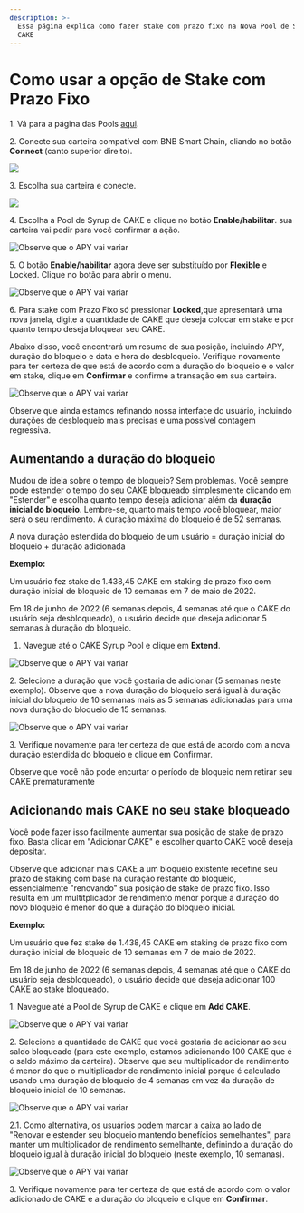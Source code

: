 ```yaml
---
description: >-
  Essa página explica como fazer stake com prazo fixo na Nova Pool de Syrup de
  CAKE
---
```


# Como usar a opção de Stake com Prazo Fixo

1\. Vá para a página das Pools [aqui](https://pancakeswap.finance/pools).

2\. Conecte sua carteira compatível com BNB Smart Chain, cliando no botão **Connect** (canto superior direito).

![](https://1397868517-files.gitbook.io/\~/files/v0/b/gitbook-x-prod.appspot.com/o/spaces%2F-MHREX7DHcljbY5IkjgJ-1972196547%2Fuploads%2Fgit-blob-76fa2b75b85741a28f2ee2765447fcac5d6d3ba2%2F2-how-to-stake-in-syrup-pool%20\(1\)%20\(1\)%20\(1\)%20\(2\).png?alt=media)

3\. Escolha sua carteira e conecte.

![](https://1397868517-files.gitbook.io/\~/files/v0/b/gitbook-x-prod.appspot.com/o/spaces%2F-MHREX7DHcljbY5IkjgJ-1972196547%2Fuploads%2Fgit-blob-548cf08efdbea00bb65c906f6daab4e0ce27eb2b%2F3-how-to-stake-in-syrup-pool.png?alt=media)

4\. Escolha a Pool de Syrup de CAKE e clique no botão **Enable/habilitar**. sua carteira vai pedir para você confirmar a ação.

![Observe que o APY vai variar](https://1397868517-files.gitbook.io/\~/files/v0/b/gitbook-x-prod.appspot.com/o/spaces%2F-MHREX7DHcljbY5IkjgJ-1972196547%2Fuploads%2Fkx8CkufjZBNcWEp17Ikc%2F3-how-to-stake-in-fixed-pool.png?alt=media\&token=a1b9593e-4383-496a-8d7b-d0da6d1f160d)

5\. O botão **Enable/habilitar** agora deve ser substituído por **Flexible** e Locked. Clique no botão para abrir o menu.

![Observe que o APY vai variar](https://1397868517-files.gitbook.io/\~/files/v0/b/gitbook-x-prod.appspot.com/o/spaces%2F-MHREX7DHcljbY5IkjgJ-1972196547%2Fuploads%2F357rGUwKF8y7iFq8Gva0%2F4-how-to-stake-in-fixed-pool.png?alt=media\&token=9bacf775-639d-45b2-a8fe-36b5e9be51b6)

6\. Para stake com Prazo Fixo só pressionar **Locked**,que apresentará uma nova janela, digite a quantidade de CAKE que deseja colocar em stake e por quanto tempo deseja bloquear seu CAKE.

Abaixo disso, você encontrará um resumo de sua posição, incluindo APY, duração do bloqueio e data e hora do desbloqueio. Verifique novamente para ter certeza de que está de acordo com a duração do bloqueio e o valor em stake, clique em **Confirmar** e confirme a transação em sua carteira.

![Observe que o APY vai variar](https://1397868517-files.gitbook.io/\~/files/v0/b/gitbook-x-prod.appspot.com/o/spaces%2F-MHREX7DHcljbY5IkjgJ-1972196547%2Fuploads%2FEkvFYAjzl1xmFO2PiSAL%2F5-how-to-stake-in-fixed-pool.png?alt=media\&token=4ac836ec-4901-4a8c-8061-8f460474b297)

Observe que ainda estamos refinando nossa interface do usuário, incluindo durações de desbloqueio mais precisas e uma possível contagem regressiva.

## Aumentando a duração do bloqueio

Mudou de ideia sobre o tempo de bloqueio? Sem problemas. Você sempre pode estender o tempo do seu CAKE bloqueado simplesmente clicando em "Estender" e escolha quanto tempo deseja adicionar além da **duração inicial do bloqueio**. Lembre-se, quanto mais tempo você bloquear, maior será o seu rendimento. A duração máxima do bloqueio é de 52 semanas.&#x20;

A nova duração estendida do bloqueio de um usuário = duração inicial do bloqueio + duração adicionada&#x20;

**Exemplo:**

Um usuário fez stake de 1.438,45 CAKE em staking de prazo fixo com duração inicial de bloqueio de 10 semanas em 7 de maio de 2022.&#x20;

Em 18 de junho de 2022 (6 semanas depois, 4 semanas até que o CAKE do usuário seja desbloqueado), o usuário decide que deseja adicionar 5 semanas à duração do bloqueio.

1. Navegue até o CAKE Syrup Pool e clique em **Extend**.

![Observe que o APY vai variar](https://1397868517-files.gitbook.io/\~/files/v0/b/gitbook-x-prod.appspot.com/o/spaces%2F-MHREX7DHcljbY5IkjgJ-1972196547%2Fuploads%2Fh2vVooAZR5kTTZaCcaBu%2F6-how-to-stake-in-fixed-pool.png?alt=media\&token=bfa4459c-a11b-40bd-845c-b97443659a7e)

2\. Selecione a duração que você gostaria de adicionar (5 semanas neste exemplo). Observe que a nova duração do bloqueio será igual à duração inicial do bloqueio de 10 semanas mais as 5 semanas adicionadas para uma nova duração do bloqueio de 15 semanas.

![Observe que o APY vai variar](https://1397868517-files.gitbook.io/\~/files/v0/b/gitbook-x-prod.appspot.com/o/spaces%2F-MHREX7DHcljbY5IkjgJ-1972196547%2Fuploads%2F2Tnn32MkUKup3Cqy69yT%2F7-how-to-stake-in-fixed-pool.png?alt=media\&token=012e7350-3987-4d1d-9b2d-a6850b5923de)

3\. Verifique novamente para ter certeza de que está de acordo com a nova duração estendida do bloqueio e clique em Confirmar.&#x20;

Observe que você não pode encurtar o período de bloqueio nem retirar seu CAKE prematuramente

## Adicionando mais CAKE no seu stake bloqueado

Você pode fazer isso facilmente aumentar sua posição de stake de prazo fixo. Basta clicar em "Adicionar CAKE" e escolher quanto CAKE você deseja depositar.&#x20;

Observe que adicionar mais CAKE a um bloqueio existente redefine seu prazo de staking com base na duração restante do bloqueio, essencialmente "renovando" sua posição de stake de prazo fixo. Isso resulta em um multitplicador de rendimento menor porque a duração do novo bloqueio é menor do que a duração do bloqueio inicial.&#x20;

**Exemplo:**

Um usuário que fez stake de 1.438,45 CAKE em staking de prazo fixo com duração inicial de bloqueio de 10 semanas em 7 de maio de 2022.&#x20;

Em 18 de junho de 2022 (6 semanas depois, 4 semanas até que o CAKE do usuário seja desbloqueado), o usuário decide que deseja adicionar 100 CAKE ao stake bloqueado.

1\. Navegue até a Pool de Syrup de CAKE e clique em **Add CAKE**.

![Observe que o APY vai variar](https://1397868517-files.gitbook.io/\~/files/v0/b/gitbook-x-prod.appspot.com/o/spaces%2F-MHREX7DHcljbY5IkjgJ-1972196547%2Fuploads%2Fh2vVooAZR5kTTZaCcaBu%2F6-how-to-stake-in-fixed-pool.png?alt=media\&token=bfa4459c-a11b-40bd-845c-b97443659a7e)

2\. Selecione a quantidade de CAKE que você gostaria de adicionar ao seu saldo bloqueado (para este exemplo, estamos adicionando 100 CAKE que é o saldo máximo da carteira). Observe que seu multiplicador de rendimento é menor do que o multiplicador de rendimento inicial porque é calculado usando uma duração de bloqueio de 4 semanas em vez da duração de bloqueio inicial de 10 semanas.

![Observe que o APY vai variar](https://1397868517-files.gitbook.io/\~/files/v0/b/gitbook-x-prod.appspot.com/o/spaces%2F-MHREX7DHcljbY5IkjgJ-1972196547%2Fuploads%2FVkTwZRA3zK8TcTn1OymX%2F8-how-to-stake-in-fixed-pool.png?alt=media\&token=e7c9ca12-b597-4127-9de4-3ff955b598f3)

2.1. Como alternativa, os usuários podem marcar a caixa ao lado de "Renovar e estender seu bloqueio mantendo benefícios semelhantes", para manter um multiplicador de rendimento semelhante, definindo a duração do bloqueio igual à duração inicial do bloqueio (neste exemplo, 10 semanas).

![Observe que o APY vai variar](https://1397868517-files.gitbook.io/\~/files/v0/b/gitbook-x-prod.appspot.com/o/spaces%2F-MHREX7DHcljbY5IkjgJ-1972196547%2Fuploads%2FAmbXvvZUaOdwe9pBePeo%2F9-how-to-stake-in-fixed-pool.png?alt=media\&token=d9d0d1e8-f740-4ed9-8f81-3a756e323b23)

3\. Verifique novamente para ter certeza de que está de acordo com o valor adicionado de CAKE e a duração do bloqueio e clique em **Confirmar**.
